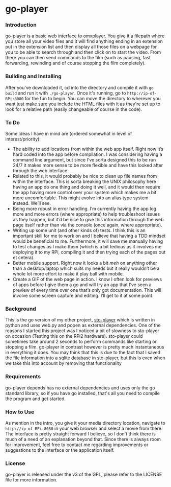 # go-player

<h3>Introduction</h3>

<p>go-player is a basic web interface to omxplayer. You give it a filepath where you store all your video files and it will find anything ending in an extension put in the extension list and then display all those files on a webpage for you to be able to search through and then click on to start the video. From there you can then send commands to the film (such as pausing, fast forwarding, rewinding and of course stopping the film completely).

<h3>Building and Installing</h3>
	
After you've downloaded it, cd into the directory and compile it with <code>go build</code> and run it with <code>./go-player</code>. Once it's running, go to <code>http://ip-of-RPi:8080</code> for the fun to begin. You can move the directory to wherever you want just make sure you include the HTML files with it as they're set up to look for a relative path (easily changeable of course in the code).</p>

<h3>To Do</h3>
<p>Some ideas I have in mind are (ordered somewhat in level of interest/priority):</p>
<ul>
<li>The ability to add locations from within the web app itself. Right now it’s hard coded into the app before compilation. I was considering having a command line argument, but since I’ve sorta designed this to be run 24/7 it makes more sense to be more flexible and have this looked after through the web interface.</li>
<li>Related to this, it would probably be nice to clean up file names from within the interface. This is sorta breaking the UNIX philosophy here having an app do one thing and doing it well, and it would then require the app having more control over your system which makes me a bit more uncomfortable. This might evolve into an alias type system instead. We’ll see.</li>
<li>Being more robust in error handling. I’m currently having the app log more and more errors (where appropriate) to help troubleshoot issues as they happen, but it’d be nice to give this information through the web page itself rather than via the console (once again, where appropriate).</li>
<li>Writing up some unit (and other kinds of) tests. I think this is an important skill for me to work on and I believe that having a TDD mindset would be beneficial to me. Furthermore, it will save me manually having to test changes as I make them (which is a bit tedious as it involves me deploying it to my RPi, compiling it and then trying each of the pages out et cetera).</li>
<li>Better mobile support. Right now it looks a bit <em>meh</em> on anything other than a desktop/laptop which suits my needs but it really wouldn’t be a whole lot more effort to make it play ball with mobile.</li>
<li>Create a GIF of the web page in action. I know I often look for previews of apps before I give them a go and will try an app that I’ve seen a preview of every time over one that’s only got documentation. This will involve some screen capture and editing. I’ll get to it at some point.</li>
</ul>


<h3>Background</h3>

<p>This is the go version of my other project, <a href="https://github.com/alenbasic/sto-player">sto-player</a> which is written in python and uses web.py and popen as external dependencies. One of the reasons I started this project was I noticed a bit of slowness to sto-player on occasion (Testing this on the RPi2 hardware). sto-player could sometimes take around 2 seconds to perform commands like starting or stopping a film. go-player in contrast however is pretty much instantaneous in everything it does. You may think that this is due to the fact that I saved the file information into a sqlite database in sto-player, but this is even when we take this into account by removing that functionality</p>

<h3>Requirements</h3>

go-player depends has no external dependencies and uses only the go standard library, so if you have go installed, that's all you need to compile the program and get started.

<h3>How to Use</h3>

As mention in the intro, you give it your media directory location, navigate to <code>http://ip-of-RPi:8080</code> in your web browser and select a movie from there. The interface is pretty straight forward I believe, so I don't think there is much of a need of an explanation beyond that. Since there is always room for improvement, feel free to contact me regarding improvements or suggestions to the interface or the application itself.

<h3>License</h3>
go-player is released under the v3 of the GPL, please refer to the LICENSE file for more information.